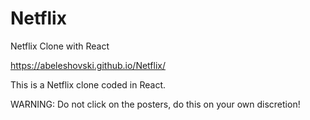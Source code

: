 # Netflix
Netflix Clone with React

https://abeleshovski.github.io/Netflix/

This is a Netflix clone coded in React.

WARNING: Do not click on the posters, do this on your own discretion!
